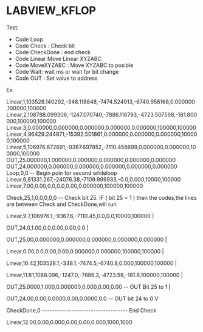 # LABVIEW_KFLOP

Test:
- Code Loop
- Code Check  : Check bit 
- Code CheckDone : end check
- Code Linear Move Linear XYZABC
- Code MoveXYZABC : Move XYZABC to posible
- Code Wait: wait ms or wait for bit change
- Code OUT : Set value to address

Ex

Linear,1,103528.140292,-348.118848,-7474.524913,-6740.956168,0.000000 ,100000,100000
Linear,2,108788.099306,-1247.070740,-7886.116793,-4723.507598,-181.800000,100000,100000
Linear,3,0.000000,0.000000,0.000000,0.000000,0.000000,100000,100000
Linear,4,96429.244871,-15392.501861,0.000000,0.000000,0.000000,100000,100000
Linear,5,106976.872691,-9367.697852,-7110.456699,0.000000,0.000000,100000,100000
OUT,25.000000,1.000000,0.000000,0.000000,0.000000,0.000000
OUT,24.000000,0.000000,0.000000,0.000000,0.000000,0.000000
Loop,0,0 -- Begin poin for second whileloop
Linear,6,81331.267,-24076.38,-7109.999933,-0.0,0.000,10000,100000
Linear,7.00,0.00,0.0,0.0,0.00,0.000000,100000,100000

Check,25,1,0,0,0,0,0 -- Check bit 25. IF ( bit 25 = 1 ) then the codes,the lines are between Check and CheckDone,will run

Linear,9.7,106976.1,-9367.6,-7110.45,0.0,0.0,10000,100000                    |

OUT,24.0,1.00,0.0,0.00,0.00,0.0                                              |

OUT,25.00,0.000000,0.000000,0.000000,0.000000,0.000000                       |

Linear,0.00,0.0,0.00,0.00,0.000000,0.000000,100000,100000                    |

Linear,10.42,103528.1,-348.1,-7474.5,-6740.8,0.000,100000,100000             |

Linear,11.81,1088.096,-1247.0,-7886.3,-4723.58,-181.8,100000,100000          |

OUT,25.0000,1.000,0.000000,0.000,0.00,0.00  -- OUT Bit 25 to 1               |

OUT,24.00,0.00,0.0000,0.00,0.0000,0.0       -- OUT bit 24 to 0               V

CheckDone,0   -----------------------------------                        End Check

Linear,12.00,0.00,0.000,0.00,0.00,0.000,1000,1000
